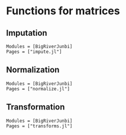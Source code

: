 # Functions for matrices

## Imputation

```@autodocs
Modules = [BigRiverJunbi]
Pages = ["impute.jl"]
```

## Normalization

```@autodocs
Modules = [BigRiverJunbi]
Pages = ["normalize.jl"]
```

## Transformation

```@autodocs
Modules = [BigRiverJunbi]
Pages = ["transforms.jl"]
```
